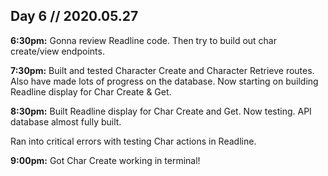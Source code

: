 ## Day 6 // 2020.05.27

**6:30pm:** Gonna review Readline code. Then try to build out char create/view endpoints. 

**7:30pm:** Built and tested Character Create and Character Retrieve routes. Also have made lots of progress on the database. Now starting on building Readline display for Char Create & Get.

**8:30pm:** Built Readline display for Char Create and Get. Now testing. API database almost fully built. 

Ran into critical errors with testing Char actions in Readline.

**9:00pm:** Got Char Create working in terminal!